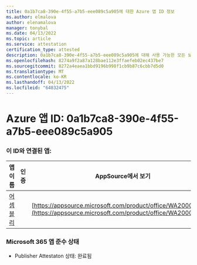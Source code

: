 ```yaml
---
title: 0a1b7ca8-390e-4f55-a7b5-eee089c5a905에 대한 Azure 앱 ID 정보
ms.author: elmalova
author: elenamalova
manager: tonybal
ms.date: 04/13/2022
ms.topic: article
ms.service: attestation
certification_type: attested
description: 0a1b7ca8-390e-4f55-a7b5-eee089c5a905에 대해 사용 가능한 모든 보안 및 규정 준수 정보입니다.
ms.openlocfilehash: 8274a9f2a87a128bae112e3ffaefeb02ec437be7
ms.sourcegitcommit: 8272a4eaea1bbd9196b998f1cb9b87c6cbb7d5d0
ms.translationtype: MT
ms.contentlocale: ko-KR
ms.lasthandoff: 04/13/2022
ms.locfileid: "64832475"
---
```

# <a name="azure-app-id-0a1b7ca8-390e-4f55-a7b5-eee089c5a905"></a>Azure 앱 ID: 0a1b7ca8-390e-4f55-a7b5-eee089c5a905


### <a name="apps-associated-with-this-id"></a>이 ID와 연결된 앱:
| **앱 이름** | **인증** | **AppSource에서 보기** |
|--------------|---------------|-----------------------|
| [어셈블리](../forward/WA200002271.md) |  | [https://appsource.microsoft.com/product/office/WA200002271](https://appsource.microsoft.com/product/office/WA200002271) |

### <a name="microsoft-365-app-compliance-status"></a>Microsoft 365 앱 준수 상태
- Publisher Attestaton 상태: 완료됨
